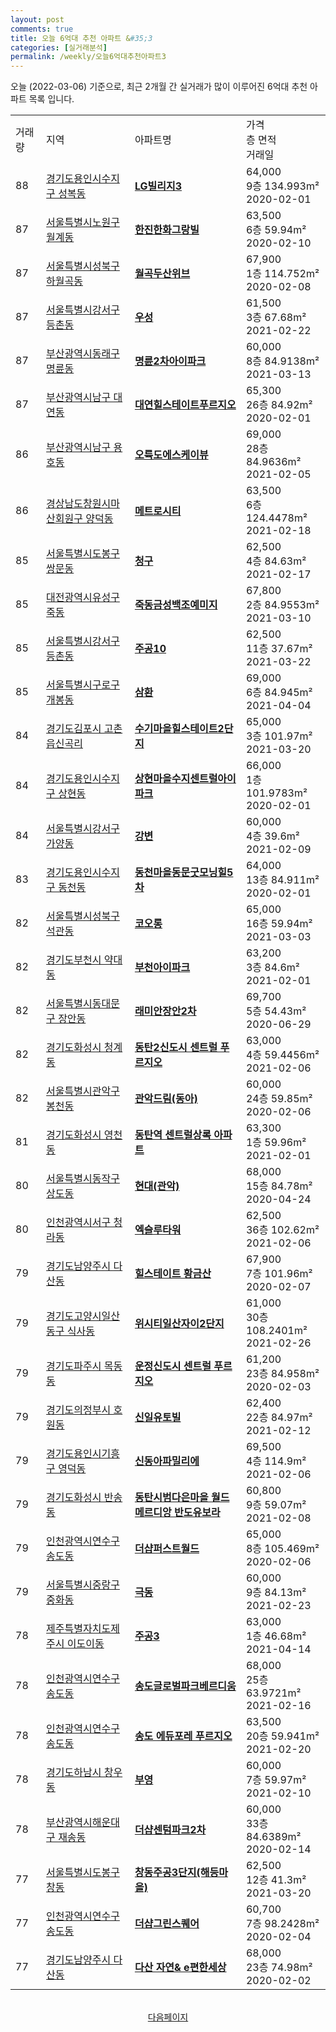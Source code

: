 ```yaml
---
layout: post
comments: true
title: 오늘 6억대 추천 아파트 &#35;3
categories: [실거래분석]
permalink: /weekly/오늘6억대추천아파트3
---
```


오늘 (2022-03-06) 기준으로, 최근 2개월 간 실거래가 많이 이루어진 6억대 추천 아파트 목록 입니다.

<table class="sortable">
  <tr>
    <td>거래량</td>
    <td>지역</td>
    <td>아파트명</td>
    <td>가격<br>층 면적<br>거래일</td>
  </tr>

  <tr class="item">
    <td>88</td>
    <td><a href="/apt/경기도용인시수지구성복동">경기도용인시수지구 성복동</a></td>
    <td style="font-weight: bold;"><a href="/apt/경기도용인시수지구성복동LG빌리지3">LG빌리지3</a></td>
    <td>64,000<br>9층  134.993m²<br>2020-02-01</td>
  </tr>

  <tr class="item">
    <td>87</td>
    <td><a href="/apt/서울특별시노원구월계동">서울특별시노원구 월계동</a></td>
    <td style="font-weight: bold;"><a href="/apt/서울특별시노원구월계동한진한화그랑빌">한진한화그랑빌</a></td>
    <td>63,500<br>6층  59.94m²<br>2020-02-10</td>
  </tr>

  <tr class="item">
    <td>87</td>
    <td><a href="/apt/서울특별시성북구하월곡동">서울특별시성북구 하월곡동</a></td>
    <td style="font-weight: bold;"><a href="/apt/서울특별시성북구하월곡동월곡두산위브">월곡두산위브</a></td>
    <td>67,900<br>1층  114.752m²<br>2020-02-08</td>
  </tr>

  <tr class="item">
    <td>87</td>
    <td><a href="/apt/서울특별시강서구등촌동">서울특별시강서구 등촌동</a></td>
    <td style="font-weight: bold;"><a href="/apt/서울특별시강서구등촌동우성">우성</a></td>
    <td>61,500<br>3층  67.68m²<br>2021-02-22</td>
  </tr>

  <tr class="item">
    <td>87</td>
    <td><a href="/apt/부산광역시동래구명륜동">부산광역시동래구 명륜동</a></td>
    <td style="font-weight: bold;"><a href="/apt/부산광역시동래구명륜동명륜2차아이파크">명륜2차아이파크</a></td>
    <td>60,000<br>8층  84.9138m²<br>2021-03-13</td>
  </tr>

  <tr class="item">
    <td>87</td>
    <td><a href="/apt/부산광역시남구대연동">부산광역시남구 대연동</a></td>
    <td style="font-weight: bold;"><a href="/apt/부산광역시남구대연동대연힐스테이트푸르지오">대연힐스테이트푸르지오</a></td>
    <td>65,300<br>26층  84.92m²<br>2020-02-01</td>
  </tr>

  <tr class="item">
    <td>86</td>
    <td><a href="/apt/부산광역시남구용호동">부산광역시남구 용호동</a></td>
    <td style="font-weight: bold;"><a href="/apt/부산광역시남구용호동오륙도에스케이뷰">오륙도에스케이뷰</a></td>
    <td>69,000<br>28층  84.9636m²<br>2021-02-05</td>
  </tr>

  <tr class="item">
    <td>86</td>
    <td><a href="/apt/경상남도창원시마산회원구양덕동">경상남도창원시마산회원구 양덕동</a></td>
    <td style="font-weight: bold;"><a href="/apt/경상남도창원시마산회원구양덕동메트로시티">메트로시티</a></td>
    <td>63,500<br>6층  124.4478m²<br>2021-02-18</td>
  </tr>

  <tr class="item">
    <td>85</td>
    <td><a href="/apt/서울특별시도봉구쌍문동">서울특별시도봉구 쌍문동</a></td>
    <td style="font-weight: bold;"><a href="/apt/서울특별시도봉구쌍문동청구">청구</a></td>
    <td>62,500<br>4층  84.63m²<br>2021-02-17</td>
  </tr>

  <tr class="item">
    <td>85</td>
    <td><a href="/apt/대전광역시유성구죽동">대전광역시유성구 죽동</a></td>
    <td style="font-weight: bold;"><a href="/apt/대전광역시유성구죽동죽동금성백조예미지">죽동금성백조예미지</a></td>
    <td>67,800<br>2층  84.9553m²<br>2021-03-10</td>
  </tr>

  <tr class="item">
    <td>85</td>
    <td><a href="/apt/서울특별시강서구등촌동">서울특별시강서구 등촌동</a></td>
    <td style="font-weight: bold;"><a href="/apt/서울특별시강서구등촌동주공10">주공10</a></td>
    <td>62,500<br>11층  37.67m²<br>2021-03-22</td>
  </tr>

  <tr class="item">
    <td>85</td>
    <td><a href="/apt/서울특별시구로구개봉동">서울특별시구로구 개봉동</a></td>
    <td style="font-weight: bold;"><a href="/apt/서울특별시구로구개봉동삼환">삼환</a></td>
    <td>69,000<br>6층  84.945m²<br>2021-04-04</td>
  </tr>

  <tr class="item">
    <td>84</td>
    <td><a href="/apt/경기도김포시고촌읍신곡리">경기도김포시 고촌읍신곡리</a></td>
    <td style="font-weight: bold;"><a href="/apt/경기도김포시고촌읍신곡리수기마을힐스테이트2단지">수기마을힐스테이트2단지</a></td>
    <td>65,000<br>3층  101.97m²<br>2021-03-20</td>
  </tr>

  <tr class="item">
    <td>84</td>
    <td><a href="/apt/경기도용인시수지구상현동">경기도용인시수지구 상현동</a></td>
    <td style="font-weight: bold;"><a href="/apt/경기도용인시수지구상현동상현마을수지센트럴아이파크">상현마을수지센트럴아이파크</a></td>
    <td>66,000<br>1층  101.9783m²<br>2020-02-01</td>
  </tr>

  <tr class="item">
    <td>84</td>
    <td><a href="/apt/서울특별시강서구가양동">서울특별시강서구 가양동</a></td>
    <td style="font-weight: bold;"><a href="/apt/서울특별시강서구가양동강변">강변</a></td>
    <td>60,000<br>4층  39.6m²<br>2021-02-09</td>
  </tr>

  <tr class="item">
    <td>83</td>
    <td><a href="/apt/경기도용인시수지구동천동">경기도용인시수지구 동천동</a></td>
    <td style="font-weight: bold;"><a href="/apt/경기도용인시수지구동천동동천마을동문굿모닝힐5차">동천마을동문굿모닝힐5차</a></td>
    <td>64,000<br>13층  84.911m²<br>2020-02-01</td>
  </tr>

  <tr class="item">
    <td>82</td>
    <td><a href="/apt/서울특별시성북구석관동">서울특별시성북구 석관동</a></td>
    <td style="font-weight: bold;"><a href="/apt/서울특별시성북구석관동코오롱">코오롱</a></td>
    <td>65,000<br>16층  59.94m²<br>2021-03-03</td>
  </tr>

  <tr class="item">
    <td>82</td>
    <td><a href="/apt/경기도부천시약대동">경기도부천시 약대동</a></td>
    <td style="font-weight: bold;"><a href="/apt/경기도부천시약대동부천아이파크">부천아이파크</a></td>
    <td>63,200<br>3층  84.6m²<br>2021-02-01</td>
  </tr>

  <tr class="item">
    <td>82</td>
    <td><a href="/apt/서울특별시동대문구장안동">서울특별시동대문구 장안동</a></td>
    <td style="font-weight: bold;"><a href="/apt/서울특별시동대문구장안동래미안장안2차">래미안장안2차</a></td>
    <td>69,700<br>5층  54.43m²<br>2020-06-29</td>
  </tr>

  <tr class="item">
    <td>82</td>
    <td><a href="/apt/경기도화성시청계동">경기도화성시 청계동</a></td>
    <td style="font-weight: bold;"><a href="/apt/경기도화성시청계동동탄2신도시센트럴푸르지오">동탄2신도시 센트럴 푸르지오</a></td>
    <td>63,000<br>4층  59.4456m²<br>2021-02-06</td>
  </tr>

  <tr class="item">
    <td>82</td>
    <td><a href="/apt/서울특별시관악구봉천동">서울특별시관악구 봉천동</a></td>
    <td style="font-weight: bold;"><a href="/apt/서울특별시관악구봉천동관악드림(동아)">관악드림(동아)</a></td>
    <td>60,000<br>24층  59.85m²<br>2020-02-06</td>
  </tr>

  <tr class="item">
    <td>81</td>
    <td><a href="/apt/경기도화성시영천동">경기도화성시 영천동</a></td>
    <td style="font-weight: bold;"><a href="/apt/경기도화성시영천동동탄역센트럴상록아파트">동탄역 센트럴상록 아파트</a></td>
    <td>63,300<br>1층  59.96m²<br>2021-02-01</td>
  </tr>

  <tr class="item">
    <td>80</td>
    <td><a href="/apt/서울특별시동작구상도동">서울특별시동작구 상도동</a></td>
    <td style="font-weight: bold;"><a href="/apt/서울특별시동작구상도동현대(관악)">현대(관악)</a></td>
    <td>68,000<br>15층  84.78m²<br>2020-04-24</td>
  </tr>

  <tr class="item">
    <td>80</td>
    <td><a href="/apt/인천광역시서구청라동">인천광역시서구 청라동</a></td>
    <td style="font-weight: bold;"><a href="/apt/인천광역시서구청라동엑슬루타워">엑슬루타워</a></td>
    <td>62,500<br>36층  102.62m²<br>2021-02-06</td>
  </tr>

  <tr class="item">
    <td>79</td>
    <td><a href="/apt/경기도남양주시다산동">경기도남양주시 다산동</a></td>
    <td style="font-weight: bold;"><a href="/apt/경기도남양주시다산동힐스테이트황금산">힐스테이트 황금산</a></td>
    <td>67,900<br>7층  101.96m²<br>2020-02-07</td>
  </tr>

  <tr class="item">
    <td>79</td>
    <td><a href="/apt/경기도고양시일산동구식사동">경기도고양시일산동구 식사동</a></td>
    <td style="font-weight: bold;"><a href="/apt/경기도고양시일산동구식사동위시티일산자이2단지">위시티일산자이2단지</a></td>
    <td>61,000<br>30층  108.2401m²<br>2021-02-26</td>
  </tr>

  <tr class="item">
    <td>79</td>
    <td><a href="/apt/경기도파주시목동동">경기도파주시 목동동</a></td>
    <td style="font-weight: bold;"><a href="/apt/경기도파주시목동동운정신도시센트럴푸르지오">운정신도시 센트럴 푸르지오</a></td>
    <td>61,200<br>23층  84.958m²<br>2020-02-03</td>
  </tr>

  <tr class="item">
    <td>79</td>
    <td><a href="/apt/경기도의정부시호원동">경기도의정부시 호원동</a></td>
    <td style="font-weight: bold;"><a href="/apt/경기도의정부시호원동신일유토빌">신일유토빌</a></td>
    <td>62,400<br>22층  84.97m²<br>2021-02-12</td>
  </tr>

  <tr class="item">
    <td>79</td>
    <td><a href="/apt/경기도용인시기흥구영덕동">경기도용인시기흥구 영덕동</a></td>
    <td style="font-weight: bold;"><a href="/apt/경기도용인시기흥구영덕동신동아파밀리에">신동아파밀리에</a></td>
    <td>69,500<br>4층  114.9m²<br>2021-02-06</td>
  </tr>

  <tr class="item">
    <td>79</td>
    <td><a href="/apt/경기도화성시반송동">경기도화성시 반송동</a></td>
    <td style="font-weight: bold;"><a href="/apt/경기도화성시반송동동탄시범다은마을월드메르디앙반도유보라">동탄시범다은마을 월드메르디앙 반도유보라</a></td>
    <td>60,800<br>9층  59.07m²<br>2021-02-08</td>
  </tr>

  <tr class="item">
    <td>79</td>
    <td><a href="/apt/인천광역시연수구송도동">인천광역시연수구 송도동</a></td>
    <td style="font-weight: bold;"><a href="/apt/인천광역시연수구송도동더샵퍼스트월드">더샵퍼스트월드</a></td>
    <td>65,000<br>8층  105.469m²<br>2020-02-06</td>
  </tr>

  <tr class="item">
    <td>79</td>
    <td><a href="/apt/서울특별시중랑구중화동">서울특별시중랑구 중화동</a></td>
    <td style="font-weight: bold;"><a href="/apt/서울특별시중랑구중화동극동">극동</a></td>
    <td>60,000<br>9층  84.13m²<br>2021-02-23</td>
  </tr>

  <tr class="item">
    <td>78</td>
    <td><a href="/apt/제주특별자치도제주시이도이동">제주특별자치도제주시 이도이동</a></td>
    <td style="font-weight: bold;"><a href="/apt/제주특별자치도제주시이도이동주공3">주공3</a></td>
    <td>63,000<br>1층  46.68m²<br>2021-04-14</td>
  </tr>

  <tr class="item">
    <td>78</td>
    <td><a href="/apt/인천광역시연수구송도동">인천광역시연수구 송도동</a></td>
    <td style="font-weight: bold;"><a href="/apt/인천광역시연수구송도동송도글로벌파크베르디움">송도글로벌파크베르디움</a></td>
    <td>68,000<br>25층  63.9721m²<br>2021-02-16</td>
  </tr>

  <tr class="item">
    <td>78</td>
    <td><a href="/apt/인천광역시연수구송도동">인천광역시연수구 송도동</a></td>
    <td style="font-weight: bold;"><a href="/apt/인천광역시연수구송도동송도에듀포레푸르지오">송도 에듀포레 푸르지오</a></td>
    <td>63,500<br>20층  59.941m²<br>2021-02-20</td>
  </tr>

  <tr class="item">
    <td>78</td>
    <td><a href="/apt/경기도하남시창우동">경기도하남시 창우동</a></td>
    <td style="font-weight: bold;"><a href="/apt/경기도하남시창우동부영">부영</a></td>
    <td>60,000<br>7층  59.97m²<br>2021-02-10</td>
  </tr>

  <tr class="item">
    <td>78</td>
    <td><a href="/apt/부산광역시해운대구재송동">부산광역시해운대구 재송동</a></td>
    <td style="font-weight: bold;"><a href="/apt/부산광역시해운대구재송동더샵센텀파크2차">더샵센텀파크2차</a></td>
    <td>60,000<br>33층  84.6389m²<br>2020-02-14</td>
  </tr>

  <tr class="item">
    <td>77</td>
    <td><a href="/apt/서울특별시도봉구창동">서울특별시도봉구 창동</a></td>
    <td style="font-weight: bold;"><a href="/apt/서울특별시도봉구창동창동주공3단지(해등마을)">창동주공3단지(해등마을)</a></td>
    <td>62,500<br>12층  41.3m²<br>2021-03-20</td>
  </tr>

  <tr class="item">
    <td>77</td>
    <td><a href="/apt/인천광역시연수구송도동">인천광역시연수구 송도동</a></td>
    <td style="font-weight: bold;"><a href="/apt/인천광역시연수구송도동더샵그린스퀘어">더샵그린스퀘어</a></td>
    <td>60,700<br>7층  98.2428m²<br>2020-02-04</td>
  </tr>

  <tr class="item">
    <td>77</td>
    <td><a href="/apt/경기도남양주시다산동">경기도남양주시 다산동</a></td>
    <td style="font-weight: bold;"><a href="/apt/경기도남양주시다산동다산자연&e편한세상">다산 자연& e편한세상</a></td>
    <td>68,000<br>23층  74.98m²<br>2020-02-02</td>
  </tr>

  <tr>
      <script async src="https://pagead2.googlesyndication.com/pagead/js/adsbygoogle.js?client=ca-pub-3485438051770037"
          crossorigin="anonymous"></script>
      <ins class="adsbygoogle"
          style="display:block"
          data-ad-format="fluid"
          data-ad-layout-key="-fb+5w+4e-db+86"
          data-ad-client="ca-pub-3485438051770037"
          data-ad-slot="1827090281"></ins>
      <script>
          (adsbygoogle = window.adsbygoogle || []).push({});
      </script>
  </tr>
    
</table>

<br>
<center><a href="/weekly/오늘6억대추천아파트">다음페이지</a></center>
<br><br>
